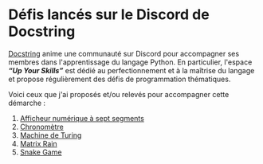 # Défis lancés sur le Discord de Docstring

[Docstring][docstring] anime une communauté sur Discord pour accompagner ses membres dans l'apprentissage du langage Python. En particulier, l'espace _**“Up Your Skills”**_ est dédié au perfectionnement et à la maîtrise du langage et propose régulièrement des défis de programmation thématiques.

Voici ceux que j'ai proposés et/ou relevés pour accompagner cette démarche :

1. [Afficheur numérique à sept segments][7-segment]
1. [Chronomètre][stopwatch]
1. [Machine de Turing][turing-machine]
1. [Matrix Rain][matrix-rain]
1. [Snake Game][snake-curses]


[docstring]:      https://www.docstring.fr
[7-segment]:      https://github.com/steph-d3v/7-segment
[stopwatch]:      https://github.com/steph-d3v/stopwatch
[turing-machine]: https://github.com/steph-d3v/turing-machine
[matrix-rain]:    https://github.com/steph-d3v/matrix-rain
[snake-curses]:   https://github.com/steph-d3v/snake-with-curses